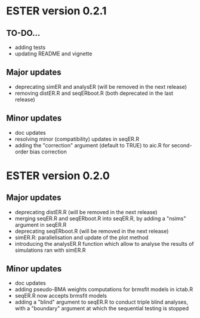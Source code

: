 # ESTER version 0.2.1

## TO-DO...

* adding tests
* updating README and vignette

## Major updates

* deprecating simER and analysER (will be removed in the next release)
* removing distER.R and seqERboot.R (both deprecated in the last release)

## Minor updates

* doc updates
* resolving minor (compatibility) updates in seqER.R
* adding the "correction" argument (default to TRUE) to aic.R for second-order bias correction

# ESTER version 0.2.0

## Major updates

* deprecating distER.R (will be removed in the next release)
* merging seqER.R and seqERboot.R into seqER.R, by adding a "nsims" argument in seqER.R
* deprecating seqERboot.R (will be removed in the next release)
* simER.R: parallelisation and update of the plot method
* introducing the analysER.R function which allow to analyse the results of simulations ran with simER.R

## Minor updates

* doc updates
* adding pseudo-BMA weights computations for brmsfit models in ictab.R
* seqER.R now accepts brmsfit models
* adding a "blind" argument to seqER.R to conduct triple blind analyses, with a "boundary" argument at which the sequential testing is stopped
